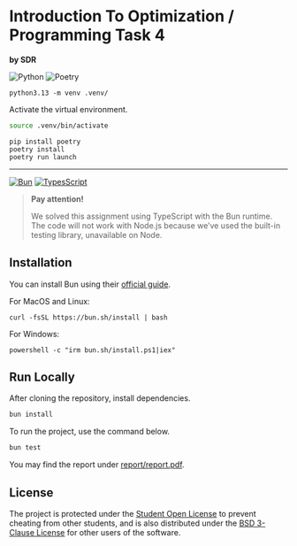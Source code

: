 # Introduction To Optimization / Programming Task 4

**by SDR**

![Python](https://img.shields.io/badge/python-3670A0?style=for-the-badge&logo=python&logoColor=ffdd54)
![Poetry](https://img.shields.io/badge/Poetry-%233B82F6.svg?style=for-the-badge&logo=poetry&logoColor=0B3D8D)

```shell
python3.13 -m venv .venv/
```

Activate the virtual environment.

```bash
source .venv/bin/activate
```

```shell
pip install poetry
poetry install
poetry run launch
```

---

[![Bun][Bun.js]][Bun-url] [![TypesScript][TypeScript-logo]][TypeScript-url]

> **Pay attention!**
>
> We solved this assignment using TypeScript with the Bun runtime. The code will
> not work with Node.js because we&CloseCurlyQuote;ve used the built-in testing
> library, unavailable on Node.

## Installation

You can install Bun using their
[official guide](https://bun.sh/docs/installation).

For MacOS and Linux:

```shell
curl -fsSL https://bun.sh/install | bash
```

For Windows:

```shell
powershell -c "irm bun.sh/install.ps1|iex"
```

## Run Locally

After cloning the repository, install dependencies.

```bash
bun install
```

To run the project, use the command below.

```bash
bun test
```

You may find the report under [report/report.pdf](/report/report.pdf).

## License

The project is protected under the [Student Open License](/LICENSE) to prevent
cheating from other students, and is also distributed under the
[BSD 3-Clause License](/LICENSE-BSD) for other users of the software.

[Bun.js]: https://img.shields.io/badge/Bun-%23000000.svg?style=for-the-badge&logo=bun&logoColor=white
[Bun-url]: https://bun.sh/
[TypeScript-logo]: https://img.shields.io/badge/typescript-000000.svg?style=for-the-badge&logo=typescript&logoColor=white
[TypeScript-url]: https://www.typescriptlang.org/
